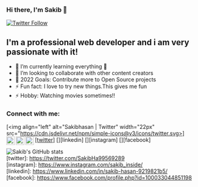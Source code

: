 ### Hi there, I'm Sakib 👋 


[![Twitter Follow](https://img.shields.io/twitter/follow/Sakib?color=1DA1F2&logo=twitter&style=for-the-badge)](https://twitter.com/intent/follow?original_referer=https://twitter.com/SakibHa99569289)

## I'm a professional web developer and i am very passionate with it!

- 🌱 I’m currently learning everything 🤣
- 👯 I’m looking to collaborate with other content creators 
- 🥅 2022 Goals: Contribute more to Open Source projects
- ⚡ Fun fact: I love to try new things.This gives me fun
- ⚡ Hobby: Watching movies sometimes!!

### Connect with me:
[<img  align="left" alt="Sakibhasan | Twitter" width="22px" src="https://cdn.jsdelivr.net/npm/simple-icons@v3/icons/twitter.svg>][twitter]
[<img align="left" alt="Sakibhasan | LinkedIn" width="22px" src="https://www.linkedin.com/in/sakib-hasan-9219821b5/" />][linkedin]
[<img align="left" alt="Sakibhasan | Instagram" width="22px" src="https://www.instagram.com/sakib_inside/" />][instagram]
[<img align="left" alt="Sakibhasan | Facebook" width="22px" src="https://www.facebook.com/profile.php?id=100033044851198" />][facebook]
</br>

![Sakib's GitHub stats](https://github-readme-stats.vercel.app/api?username=Sakibhasan&show_icons=true&theme=radical)
 </br>
[twitter]: https://twitter.com/SakibHa99569289
</br>
[instagram]: https://www.instagram.com/sakib_inside/
</br>
[linkedin]: https://www.linkedin.com/in/sakib-hasan-9219821b5/
</br>
[facebook]: https://www.facebook.com/profile.php?id=100033044851198
</br>
